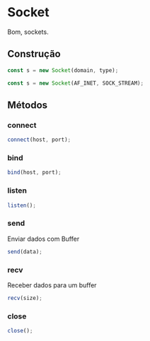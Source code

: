 # Socket

Bom, sockets.

## Construção  

```js
const s = new Socket(domain, type);
```

```js
const s = new Socket(AF_INET, SOCK_STREAM);
```

## Métodos

### connect

```js
connect(host, port);
```

### bind

```js
bind(host, port);
```

### listen

```js
listen();
```

### send

Enviar dados com Buffer

```js
send(data);
```

### recv

Receber dados para um buffer

```js
recv(size);
```

### close

```js
close();
```
